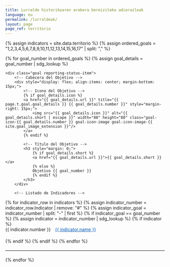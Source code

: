 ```yaml
---
title: Lurralde historikoaren arabera bereizitako adierazleak
language: eu
permalink: /lurraldeak/
layout: page
page_ref: territorio
---
```


<div class="container">
  {% assign indicators = site.data.territorio %}
  {% assign ordered_goals = "1,2,3,4,5,6,7,8,9,10,11,12,13,14,15,16,17" | split: "," %}

  <!-- Mostrar indicadores agrupados en orden de objetivos -->
  {% for goal_number in ordered_goals %}
    {% assign goal_details = goal_number | sdg_lookup %}

    <div class="goal reporting-status-item">
        <!-- Cabecera del Objetivo -->
        <div style="display: flex; align-items: center; margin-bottom: 15px;">
            <!-- Icono del Objetivo -->
            {% if goal_details.icon %}
            <a href="{{ goal_details.url }}" title="{{ page.t.goal.goal_details }} {{ goal_details.number }}" style="margin-right: 15px;">
                <img src="{{ goal_details.icon }}" alt="{{ goal_details.short | escape }}" width="80" height="80" class="goal-icon-{{ goal_details.number }} goal-icon-image goal-icon-image-{{ site.goal_image_extension }}"/>
            </a>
            {% endif %}
            
            <!-- Título del Objetivo -->
            <h3 style="margin: 0;">
                {% if goal_details.short %}
                <a href="{{ goal_details.url }}">{{ goal_details.short }}</a>
                {% else %}
                Objetivo {{ goal_number }}
                {% endif %}
            </h3>
        </div>

        <!-- Listado de Indicadores -->
<ul style="list-style: none; padding: 0; margin-top: 10px;">
  {% for indicator_row in indicators %}
    {% assign indicator_number = indicator_row.Indicator | remove: "#" %}
    {% assign indicator_goal = indicator_number | split: "-" | first %}
    {% if indicator_goal == goal_number %}
      {% assign indicator = indicator_number | sdg_lookup %}
      {% if indicator %}
        <li style="margin-bottom: 20px; display: flex; align-items: flex-start;">
          <span style="flex-shrink: 0;">{{ indicator.number }}</span>
          <a href="{{ indicator.url }}" style="text-decoration: underline; color: #0056b3; margin-left: 1em; flex-grow: 1;">
            {{ indicator.name }}
          </a>
        </li>
      {% endif %}
    {% endif %}
  {% endfor %}
</ul>
    </div>
    <hr style="border: 0; border-top: 1px solid #ccc; margin: 20px 0;">
  {% endfor %}
</div>
